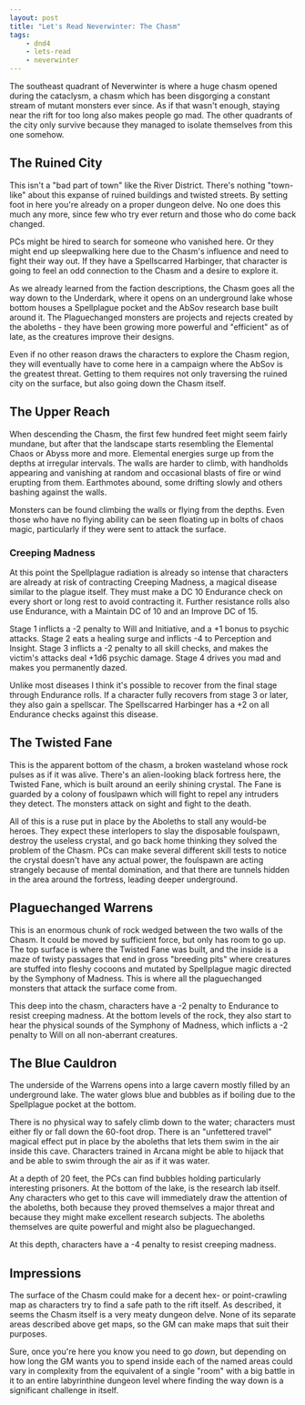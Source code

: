 ```yaml
---
layout: post
title: "Let's Read Neverwinter: The Chasm"
tags:
    - dnd4
    - lets-read
    - neverwinter
---
```


The southeast quadrant of Neverwinter is where a huge chasm opened during the
cataclysm, a chasm which has been disgorging a constant stream of mutant
monsters ever since. As if that wasn't enough, staying near the rift for too
long also makes people go mad. The other quadrants of the city only survive
because they managed to isolate themselves from this one somehow.

## The Ruined City

This isn't a "bad part of town" like the River District. There's nothing
"town-like" about this expanse of ruined buildings and twisted streets. By
setting foot in here you're already on a proper dungeon delve. No one does this
much any more, since few who try ever return and those who do come back changed.

PCs might be hired to search for someone who vanished here. Or they might end up
sleepwalking here due to the Chasm's influence and need to fight their way
out. If they have a Spellscarred Harbinger, that character is going to feel an
odd connection to the Chasm and a desire to explore it.

As we already learned from the faction descriptions, the Chasm goes all the way
down to the Underdark, where it opens on an underground lake whose bottom houses
a Spellplague pocket and the AbSov research base built around it. The
Plaguechanged monsters are projects and rejects created by the aboleths - they
have been growing more powerful and "efficient" as of late, as the creatures
improve their designs.

Even if no other reason draws the characters to explore the Chasm region, they
will eventually have to come here in a campaign where the AbSov is the greatest
threat. Getting to them requires not only traversing the ruined city on the
surface, but also going down the Chasm itself.

## The Upper Reach

When descending the Chasm, the first few hundred feet might seem fairly mundane,
but after that the landscape starts resembling the Elemental Chaos or Abyss more
and more. Elemental energies surge up from the depths at irregular
intervals. The walls are harder to climb, with handholds appearing and vanishing
at random and occasional blasts of fire or wind erupting from them. Earthmotes
abound, some drifting slowly and others bashing against the walls.

Monsters can be found climbing the walls or flying from the depths. Even those
who have no flying ability can be seen floating up in bolts of chaos magic,
particularly if they were sent to attack the surface.

### Creeping Madness

At this point the Spellplague radiation is already so intense that characters
are already at risk of contracting Creeping Madness, a magical disease
similar to the plague itself. They must make a DC 10 Endurance check on every
short or long rest to avoid contracting it. Further resistance rolls also use
Endurance, with a Maintain DC of 10 and an Improve DC of 15.

Stage 1 inflicts a -2 penalty to Will and Initiative, and a +1 bonus to psychic
attacks. Stage 2 eats a healing surge and inflicts -4 to Perception and
Insight. Stage 3 inflicts a -2 penalty to all skill checks, and makes the
victim's attacks deal +1d6 psychic damage. Stage 4 drives you mad and makes you
permanently dazed.

Unlike most diseases I think it's possible to recover from the final stage
through Endurance rolls. If a character fully recovers from stage 3 or later,
they also gain a spellscar. The Spellscarred Harbinger has a +2 on all Endurance
checks against this disease.

## The Twisted Fane

This is the apparent bottom of the chasm, a broken wasteland whose rock pulses
as if it was alive. There's an alien-looking black fortress here, the Twisted
Fane, which is built around an eerily shining crystal. The Fane is guarded by a
colony of fouslpawn which will fight to repel any intruders they detect. The
monsters attack on sight and fight to the death.

All of this is a ruse put in place by the Aboleths to stall any would-be
heroes. They expect these interlopers to slay the disposable foulspawn, destroy
the useless crystal, and go back home thinking they solved the problem of the
Chasm. PCs can make several different skill tests to notice the crystal doesn't
have any actual power, the foulspawn are acting strangely because of mental
domination, and that there are tunnels hidden in the area around the fortress,
leading deeper underground.

## Plaguechanged Warrens

This is an enormous chunk of rock wedged between the two walls of the Chasm. It
could be moved by sufficient force, but only has room to go up. The top surface
is where the Twisted Fane was built, and the inside is a maze of twisty passages
that end in gross "breeding pits" where creatures are stuffed into fleshy
cocoons and mutated by Spellplague magic directed by the Symphony of
Madness. This is where all the plaguechanged monsters that attack the surface
come from.

This deep into the chasm, characters have a -2 penalty to Endurance to resist
creeping madness. At the bottom levels of the rock, they also start to hear the
physical sounds of the Symphony of Madness, which inflicts a -2 penalty to Will
on all non-aberrant creatures.

## The Blue Cauldron

The underside of the Warrens opens into a large cavern mostly filled by an
underground lake. The water glows blue and bubbles as if boiling due to the
Spellplague pocket at the bottom.

There is no physical way to safely climb down to the water; characters must
either fly or fall down the 60-foot drop. There is an "unfettered travel"
magical effect put in place by the aboleths that lets them swim in the air
inside this cave. Characters trained in Arcana might be able to hijack that and
be able to swim through the air as if it was water.

At a depth of 20 feet, the PCs can find bubbles holding particularly interesting
prisoners. At the bottom of the lake, is the research lab itself. Any characters
who get to this cave will immediately draw the attention of the aboleths, both
because they proved themselves a major threat and because they might make
excellent research subjects. The aboleths themselves are quite powerful and
might also be plaguechanged.

At this depth, characters have a -4 penalty to resist creeping madness.

## Impressions

The surface of the Chasm could make for a decent hex- or point-crawling map as
characters try to find a safe path to the rift itself. As described, it seems
the Chasm itself is a very meaty dungeon delve. None of its separate areas
described above get maps, so the GM can make maps that suit their
purposes.

Sure, once you're here you know you need to go _down_, but depending on how long
the GM wants you to spend inside each of the named areas could vary in
complexity from the equivalent of a single "room" with a big battle in it to an
entire labyrinthine dungeon level where finding the way down is a significant
challenge in itself.
